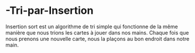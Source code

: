 # -Tri-par-Insertion
Insertion sort est un algorithme de tri simple qui fonctionne de la même manière que nous trions les cartes à jouer dans nos mains. Chaque fois que nous prenons une nouvelle carte, nous la plaçons au bon endroit dans notre main.
